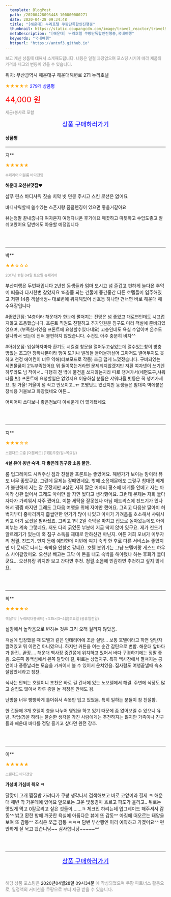 ```yaml
---
  template: BlogPost
  path: /20200428093448-100000000271
  date: 2020-04-28 09:34:48
  title: "[해운대] 누리호텔 쿠팡단독할인진행중"
  thumbnail: https://static.coupangcdn.com/image/travel_reactor/travelSeller/hotel/A00113480/dc77deef-5f96-4412-8a50-13c7832a1b8d.JPG
  metaDescription: "[해운대] 누리호텔 쿠팡단독할인진행중,국내여행"
  keywords: "국내여행"
  httpurl: "https://antnf3.github.io"
---
```

  
<span style="color: #888;font-size:0.8rem">보고 계신 상품에 대해서 소개해드립니다.
내용은 일절 과장없으며 포스팅 시기에 따라 제품의 가격과 재고의 변동이 있을 수 있습니다.</span>
  
<span style="font-size: 0.9rem;">위치: 부산광역시 해운대구 해운대해변로 271 누리호텔</span>
  
<span style="color: orange;">★★★★☆</span> <span style="color: blue;font-size: 0.85rem;">279개 상품평</span>
  
<span style="color: red;font-size: 1.5rem;">44,000 원</span>
  
<span style="color: #888;font-size:0.8rem">세금/봉사료 포함</span>





<p align="center"><a href="http://me2.do/GGuThh1q" style="font-size: 1.2rem; color: blue;">상품 구매하러가기</a></p>

#### 상품평
  
---
  
지**
    
<span style="color: orange;">★★★★★</span>
    
<span style="color: #888;font-size:0.7rem">수페리어 더블룸 바다전망</span>
    
<span style="font-size:0.85rem">**해운대 오션뷰맛집♥️**</span>
    
<span style="font-size: 0.9rem;">샴푸 린스 바디샤워 칫솔 치약 빗 면봉 주시고
스킨 로션은 없어요

바디샤워할때 쓸수있는 스폰지랑 폼클렌징이
있으면 좋을거같아요

뷰는정말 끝내줍니다
여자혼자 여행다녀온 후기에요
깨끗하고 따뜻하고 수압도좋고 잘쉬고왔어요
담번에도 아용할 예정입니다</span>
    
<br>
<br>

---
  
박**
    
<span style="color: orange;">★★☆☆☆</span>
    
<span style="color: #888;font-size:0.7rem">2017년 11월 04일 토요일 슈페리어</span>
    

    
<span style="font-size: 0.9rem;">부산여행은 두번째입니다
2년전 동생들과 엄마 모시고 넘 즐겁고 편하게 놀다온 추억이 떠올라 다시한번 찾았지요
15층쯤 되는 건물에 중간중간 다른 호텔들이 입주해있고 저흰 14층 객실배정~
대로변에 위치해있어 신호등 하나만 건너면 바로 해운대 해수욕장입니다

#좋았던점:
14층이라 해운대가 한눈에 펼쳐지는 전망은 넘 좋았고
대로변인데도 시끄럽지않고 조용했습니다.
프론트 직원도 친절하고 추가인원분 침구도 미리 객실에 준비되있었으며,
(부족한거있음 프론트에 요청할수있다네요)
고층인데도 욕실 수압이며 온수도 잘나와서
씻는데 전혀 불편하지 않았습니다.
수건도 아주 충분히 비치^^

#아쉬운점:
입실하자마자 환기도 시킬겸 창문을 열어두고싶었는데
열수있는창이 방충망없는 조그만 창하나뿐이라
행여 모기나 벌레들 들어올까싶어 그마저도 열어두지도 못하고
천정 에어컨이 너무 약해(터보모드로 작동) 조금 덥게 느꼈졌습니다.
구비되있는 세면물품이 2%부족했어요
뭐 둘이묵는거라면 문제되지않겠지만
저흰 여자넷이 쓰기엔 하루라도 넘 작아서..
다행히 전 밖에 물건을 쓰지않는지라  따로 챙겨가서(세면도구,샤워타올,빗) 프론트에 요청할일은 없었지요
이용하실 분들은 샤워타올,빗등은 꼭 챙겨가세요.
참 거울!
거울이 넘 작고 안보이고..ㅠ
조명탓도 있겠지만
동생들은 침대쪽 벽에붙은 장식용 거울보고 화장했네요
여튼...


어찌어찌 쓰다보니 좋은점보다
아쉬운게 더 많게됐네요</span>
    
<br>
<br>

---
  
지**
    
<span style="color: orange;">★★★☆☆</span>
    
<span style="color: #888;font-size:0.7rem">스탠다드:고층 [더블베드] [11월]주중(일~목요일)</span>
    
<span style="font-size:0.85rem">**4살 유아 동반 숙박. 다 좋은데 침구랑 소음 불만.**</span>
    
<span style="font-size: 0.9rem;">룸 업그레이드 시켜주신 점과 친절한 프론트는 좋았어요. 해변가가 보이는 방이라 뷰도 너무 좋았구요. 그런데 문제는 잘때였네요. 밖에 소음때문에도 그렇구 침대랑 베게가 불편해서 저는 잘 못잤지만 4살인 저희 딸은 어차피 평소에 베게를 안베고 자는 아이라 상관 없어서  그래도 아이만 잘 자면 됬다고 생각했어요. 그런데 문제는 저희 둘다 자다가 가려워서 자주 깼어요. 이불 세탁을 잘못했나 아님 매트리스에 진드기가 있나해서 찜찜 하지만 그래도 그다음 여행을 위해 자야만 했어요. 그리고 다음날 딸아이 허벅지부터 종아리까지 좁쌀만한 먼가가 많이 나있고 아이가 가려움을 호소해서 샤워시키고 아기 로션을 발라줬죠. 그리고 1박 2일 숙박을 마치고 집으로 돌아왔는데도 아이 피부는 계속 그렇네요. 저도 다리 긁었돈 부분에 지금 딱지 앉아 있구요. 제가 진드기 알르레기가 있는데 혹 침구 소독을 제대로 안하신건 아닌지. 여튼 저희 모녀가  이부자리 청결. 진드기. 먼지 등에 예민한데 이번에 여기 숙박 한 후로 다른 서비스는 좋았지만 이 문제로 다시는 숙박을 안할것 같네요. 호텔 분위기는 그냥 모텔이랑 게스트 하우스 사이같았어요. 오션뷰 빼고는 그닥 이 돈을 내고 숙박을 해야했나 하는 후회가 들더군요... 오션뷰랑 위치만 보고 간다면 추천. 청결.소음에 민감하면 추천하고 싶지 않네요.</span>
    
<br>
<br>

---
  
최**
    
<span style="color: orange;">★★★★☆</span>
    
<span style="color: #888;font-size:0.7rem">객실1박 | 누리B[더블베드] <3.15>[3~4월]토요일 (공휴일전일)</span>
    

    
<span style="font-size: 0.9rem;">실망에서 놀라움으로 변하는 것은 그리 오래 걸리지 않았음.

객실에 입장했을 때 모텔과 같은 인테리어에 조금 실망...
보통 호텔이라고 하면 양탄자 깔려있고 뭐 이런건 아니였으니.
하지만 커튼을 여는 순간 감탄으로 변함.
해운대 앞바다가 완전...끝장....
해운대 백사장 중간쯤에 위치하고 있어서 바다 구경하기에는 정말 좋음.
오른쪽 동백섬에서 왼쪽 달맞이 길, 뒤로는 상업지구.
특히 백사장에서 펼쳐지는 공연이나 풍등날리는 모습을 가까이서 볼 수 있어서 운치있음.
집사람도 여행끝낼때 숙소 잘잡았네라고 칭찬.

식사는 안되는 호텔이니 조찬은 바로 길 건너에 있는 노보텔에서 해결.
주변에 식당도 많고 술집도 많아서 하루 종일 놀 걱정은 안해도 됨.

난방을 너무 빵빵하게 틀어줘서 속옷만 입고 있었음.
특히 일하는 분들이 참 친절함.

한 건물에 3개 호텔이 층을 나누어 영업을 하고 있기 때문에 좀 없어보일 수 있으니 유념.
작업(?)을 하려는 불순한 생각을 가진 사람에게는 추천하지는 않지만
가족이나 친구들과 해운대 바다를 정말 즐기고 싶다면 완전 강추.</span>
    
<br>
<br>

---
  
이**
    
<span style="color: orange;">★★★★★</span>
    
<span style="color: #888;font-size:0.7rem">스탠다드 바다전망</span>
    
<span style="font-size:0.85rem">**가성비 가심비 쵝오 ㅋ**</span>
    
<span style="font-size: 0.9rem;">달맞이 고개 찜질방 가려다가
쿠팡 생각나서 검색해보고 바로 코앞이라 결제 ㅋ
해운대 해변 딱 가운데에 있어요
앞으로는 고운 빛풍경이 흐르고 파도가 울리고..
뒤로는 맛있게 먹고 0칼로리고 싶은 것들이.......ㅋ
체크인 하려는데 업그레이드 해주셔서 감동^^
밝고 환한 방에 깨끗한 욕실에 아름다운 뷰에 또 감동^^
아침에 떠오르는 태양을 보며 또 감동^^
조식은 쪼금 감동 ㅋㅋㅋ
담번 부산행엔 미리 예약하고 가겠어요^^
편안하게 잘 묵고 왔습니당~~
감사합니당~~~~~^^</span>
    
<br>
<br>


  
---
  
<p align="center"><a href="http://me2.do/GGuThh1q" style="font-size: 1.2rem; color: blue;">상품 구매하러가기</a></p>
  
<br>
  
<span style="font-size: 0.85rem; color: #888;">해당 상품 포스팅은 <span style="color: #000;"> 2020년04월28일 09시34분 </span> 에 작성되었으며 쿠팡 파트너스 활동으로, 일정액의 커미션을 쿠팡으로 부터 제공 받을 수 있습니다.</span>
